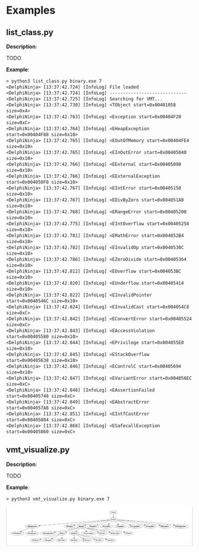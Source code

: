 # Examples

## list_class.py

**Description**:

TODO

**Example**:

    > python3 list_class.py binary.exe 7
    <DelphiNinja> [13:37:42.724] [InfoLog] File loaded
    <DelphiNinja> [13:37:42.724] [InfoLog] -----------------------------        
    <DelphiNinja> [13:37:42.725] [InfoLog] Searching for VMT...
    <DelphiNinja> [13:37:42.730] [InfoLog] <TObject start=0x00401058 size=0x4>
    <DelphiNinja> [13:37:42.763] [InfoLog] <Exception start=0x00404F20 size=0xC>
    <DelphiNinja> [13:37:42.764] [InfoLog] <EHeapException start=0x00404F88 size=0x10>    
    <DelphiNinja> [13:37:42.765] [InfoLog] <EOutOfMemory start=0x00404FE4 size=0x10>      
    <DelphiNinja> [13:37:42.765] [InfoLog] <EInOutError start=0x00405040 size=0x10>       
    <DelphiNinja> [13:37:42.766] [InfoLog] <EExternal start=0x00405098 size=0x10>
    <DelphiNinja> [13:37:42.766] [InfoLog] <EExternalException start=0x004050F0 size=0x10>
    <DelphiNinja> [13:37:42.767] [InfoLog] <EIntError start=0x00405150 size=0x10>
    <DelphiNinja> [13:37:42.767] [InfoLog] <EDivByZero start=0x004051A8 size=0x10>        
    <DelphiNinja> [13:37:42.768] [InfoLog] <ERangeError start=0x00405200 size=0x10>       
    <DelphiNinja> [13:37:42.775] [InfoLog] <EIntOverflow start=0x00405258 size=0x10>
    <DelphiNinja> [13:37:42.781] [InfoLog] <EMathError start=0x004052B4 size=0x10>
    <DelphiNinja> [13:37:42.782] [InfoLog] <EInvalidOp start=0x0040530C size=0x10>
    <DelphiNinja> [13:37:42.786] [InfoLog] <EZeroDivide start=0x00405364 size=0x10>
    <DelphiNinja> [13:37:42.812] [InfoLog] <EOverflow start=0x004053BC size=0x10>
    <DelphiNinja> [13:37:42.820] [InfoLog] <EUnderflow start=0x00405414 size=0x10>
    <DelphiNinja> [13:37:42.822] [InfoLog] <EInvalidPointer start=0x0040546C size=0x10>
    <DelphiNinja> [13:37:42.824] [InfoLog] <EInvalidCast start=0x004054C8 size=0xC>
    <DelphiNinja> [13:37:42.842] [InfoLog] <EConvertError start=0x00405524 size=0xC>
    <DelphiNinja> [13:37:42.843] [InfoLog] <EAccessViolation start=0x00405580 size=0x10>
    <DelphiNinja> [13:37:42.844] [InfoLog] <EPrivilege start=0x004055E0 size=0x10>
    <DelphiNinja> [13:37:42.845] [InfoLog] <EStackOverflow start=0x00405638 size=0x10>
    <DelphiNinja> [13:37:42.846] [InfoLog] <EControlC start=0x00405694 size=0x10>
    <DelphiNinja> [13:37:42.847] [InfoLog] <EVariantError start=0x004056EC size=0xC>
    <DelphiNinja> [13:37:42.848] [InfoLog] <EAssertionFailed start=0x00405748 size=0xC>
    <DelphiNinja> [13:37:42.849] [InfoLog] <EAbstractError start=0x004057A8 size=0xC>
    <DelphiNinja> [13:37:42.851] [InfoLog] <EIntfCastError start=0x00405804 size=0xC>
    <DelphiNinja> [13:37:42.868] [InfoLog] <ESafecallException start=0x00405860 size=0xC>

## vmt_visualize.py

**Description**:

TODO

**Example**:

    > python3 vmt_visualize.py binary.exe 7

![graph](./assets/graph.png)
